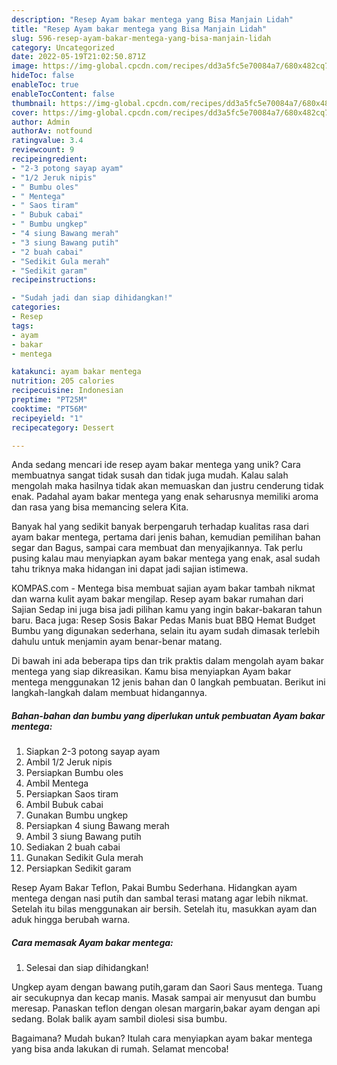 ```yaml
---
description: "Resep Ayam bakar mentega yang Bisa Manjain Lidah"
title: "Resep Ayam bakar mentega yang Bisa Manjain Lidah"
slug: 596-resep-ayam-bakar-mentega-yang-bisa-manjain-lidah
category: Uncategorized
date: 2022-05-19T21:02:50.871Z
image: https://img-global.cpcdn.com/recipes/dd3a5fc5e70084a7/680x482cq70/ayam-bakar-mentega-foto-resep-utama.jpg
hideToc: false
enableToc: true
enableTocContent: false
thumbnail: https://img-global.cpcdn.com/recipes/dd3a5fc5e70084a7/680x482cq70/ayam-bakar-mentega-foto-resep-utama.jpg
cover: https://img-global.cpcdn.com/recipes/dd3a5fc5e70084a7/680x482cq70/ayam-bakar-mentega-foto-resep-utama.jpg
author: Admin
authorAv: notfound
ratingvalue: 3.4
reviewcount: 9
recipeingredient:
- "2-3 potong sayap ayam"
- "1/2 Jeruk nipis"
- " Bumbu oles"
- " Mentega"
- " Saos tiram"
- " Bubuk cabai"
- " Bumbu ungkep"
- "4 siung Bawang merah"
- "3 siung Bawang putih"
- "2 buah cabai"
- "Sedikit Gula merah"
- "Sedikit garam"
recipeinstructions:

- "Sudah jadi dan siap dihidangkan!"
categories:
- Resep
tags:
- ayam
- bakar
- mentega

katakunci: ayam bakar mentega 
nutrition: 205 calories
recipecuisine: Indonesian
preptime: "PT25M"
cooktime: "PT56M"
recipeyield: "1"
recipecategory: Dessert

---
```





Anda sedang mencari ide resep ayam bakar mentega yang unik? Cara membuatnya sangat tidak susah dan tidak juga mudah. Kalau salah mengolah maka hasilnya tidak akan memuaskan dan justru cenderung tidak enak. Padahal ayam bakar mentega yang enak seharusnya memiliki aroma dan rasa yang bisa memancing selera Kita.





Banyak hal yang sedikit banyak berpengaruh terhadap kualitas rasa dari ayam bakar mentega, pertama dari jenis bahan, kemudian pemilihan bahan segar dan Bagus, sampai cara membuat dan menyajikannya. Tak perlu pusing kalau mau menyiapkan ayam bakar mentega yang enak,      asal sudah tahu triknya maka hidangan ini dapat jadi sajian istimewa.














KOMPAS.com - Mentega bisa membuat sajian ayam bakar tambah nikmat dan warna kulit ayam bakar mengilap. Resep ayam bakar rumahan dari Sajian Sedap ini juga bisa jadi pilihan kamu yang ingin bakar-bakaran tahun baru. Baca juga: Resep Sosis Bakar Pedas Manis buat BBQ Hemat Budget Bumbu yang digunakan sederhana, selain itu ayam sudah dimasak terlebih dahulu untuk menjamin ayam benar-benar matang.






Di bawah ini ada beberapa tips dan trik praktis dalam mengolah ayam bakar mentega yang siap dikreasikan. Kamu bisa menyiapkan Ayam bakar mentega menggunakan 12 jenis bahan dan 0 langkah pembuatan. Berikut ini langkah-langkah dalam membuat hidangannya.

<!--inarticleads1-->

##### Bahan-bahan dan bumbu yang diperlukan untuk pembuatan Ayam bakar mentega:

1. Siapkan 2-3 potong sayap ayam
1. Ambil 1/2 Jeruk nipis
1. Persiapkan  Bumbu oles
1. Ambil  Mentega
1. Persiapkan  Saos tiram
1. Ambil  Bubuk cabai
1. Gunakan  Bumbu ungkep
1. Persiapkan 4 siung Bawang merah
1. Ambil 3 siung Bawang putih
1. Sediakan 2 buah cabai
1. Gunakan Sedikit Gula merah
1. Persiapkan Sedikit garam


Resep Ayam Bakar Teflon, Pakai Bumbu Sederhana. Hidangkan ayam mentega dengan nasi putih dan sambal terasi matang agar lebih nikmat. Setelah itu bilas menggunakan air bersih. Setelah itu, masukkan ayam dan aduk hingga berubah warna. 

<!--inarticleads2-->

##### Cara memasak Ayam bakar mentega:


1. Selesai dan siap dihidangkan!

Ungkep ayam dengan bawang putih,garam dan Saori Saus mentega. Tuang air secukupnya dan kecap manis. Masak sampai air menyusut dan bumbu meresap. Panaskan teflon dengan olesan margarin,bakar ayam dengan api sedang. Bolak balik ayam sambil diolesi sisa bumbu. 

Bagaimana? Mudah bukan? Itulah cara menyiapkan ayam bakar mentega yang bisa anda lakukan di rumah. Selamat mencoba!
